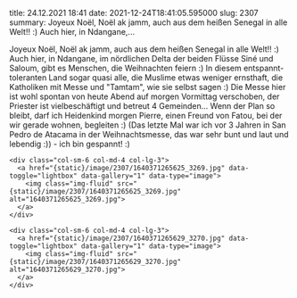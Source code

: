 title: 24.12.2021 18:41
date: 2021-12-24T18:41:05.595000
slug: 2307
summary: Joyeux Noël, Noël ak jamm, auch aus dem heißen Senegal in alle Welt!! :) Auch hier, in Ndangane,...



<!-- 2307 -->

Joyeux Noël, Noël ak jamm, auch aus dem heißen Senegal in alle Welt!! :) Auch hier, in Ndangane, im nördlichen Delta der beiden Flüsse Siné und Saloum, gibt es Menschen, die Weihnachten feiern :) In diesem entspannt-toleranten Land sogar quasi alle, die Muslime etwas weniger ernsthaft, die Katholiken mit Messe und "Tamtam", wie sie selbst sagen :) Die Messe hier ist wohl spontan von heute Abend auf morgen Vormittag verschoben, der Priester ist vielbeschäftigt und betreut 4 Gemeinden... Wenn der Plan so bleibt, darf ich Heidenkind morgen Pierre, einen Freund von Fatou, bei der wir gerade wohnen, begleiten :) (Das letzte Mal war ich vor 3 Jahren in San Pedro de Atacama in der Weihnachtsmesse, das war sehr bunt und laut und lebendig :)) - ich bin gespannt! :)
<div class="container-fluid">
  <div class="row gallery">

    <div class="col-sm-6 col-md-4 col-lg-3">
      <a href="{static}/image/2307/1640371265625_3269.jpg" data-toggle="lightbox" data-gallery="1" data-type="image">
        <img class="img-fluid" src="{static}/image/2307/1640371265625_3269.jpg" alt="1640371265625_3269.jpg">
      </a>
    </div>

    <div class="col-sm-6 col-md-4 col-lg-3">
      <a href="{static}/image/2307/1640371265629_3270.jpg" data-toggle="lightbox" data-gallery="1" data-type="image">
        <img class="img-fluid" src="{static}/image/2307/1640371265629_3270.jpg" alt="1640371265629_3270.jpg">
      </a>
    </div>

  </div>
</div>
 
